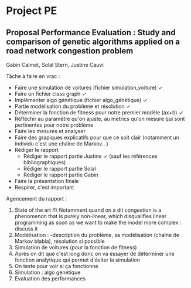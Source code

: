 # Project PE
## Proposal Performance Evaluation : Study and comparison of genetic algorithms applied on a road network congestion problem

Gabin Calmet, Solal Stern, Justine Cauvi

Tâche à faire en vrac :

- Faire une simulation de voitures (fichier simulation_voiture) ✓
- Faire un fichier class graph ✓
- Implémenter algo génétique (fichier algo_génétique) ✓
- Partie modélisation du problème et résolution ✓
- Déterminer la fonction de fitness pour notre premier modèle (ax+b) ✓
- Réfléchir au paramètre qu'on ajuste, au metrics qu'on mesure qui sont pertinentes pour notre problème
- Faire les mesures et analyser
- Faire des grapiques explicatifs pour que ce soit clair (notamment un individu c'est une chaîne de Markov...)
- Rédiger le rapport
    - Rédiger le rapport partie Justine ✓ (sauf les références bibliographiques)
    - Rédiger le rapport partie Solal
    - Rédiger le rapport partie Gabin
- Faire la présentation finale
- Respirer, c'est important

Agencement du rapport :

1. State of the art /!\ Notamment quand on a dit congestion is a phenomenon that is purely non-linear, which disqualifies linear programming as soon as we want to make the model more complex : discuss it
2. Modélisation : -description du problème, sa modélisation (chaîne de Markov blabla), résolution si possible
3. Simulation de voitures (pour la fonction de fitness)
4. Après on dit que c'est long donc on va essayer de déterminer une fonction analytique qui permet d'éviter la simulation
5. On teste pour voir si ça fonctionne
6. Simulation : algo génétique
7. Evaluation des performances
